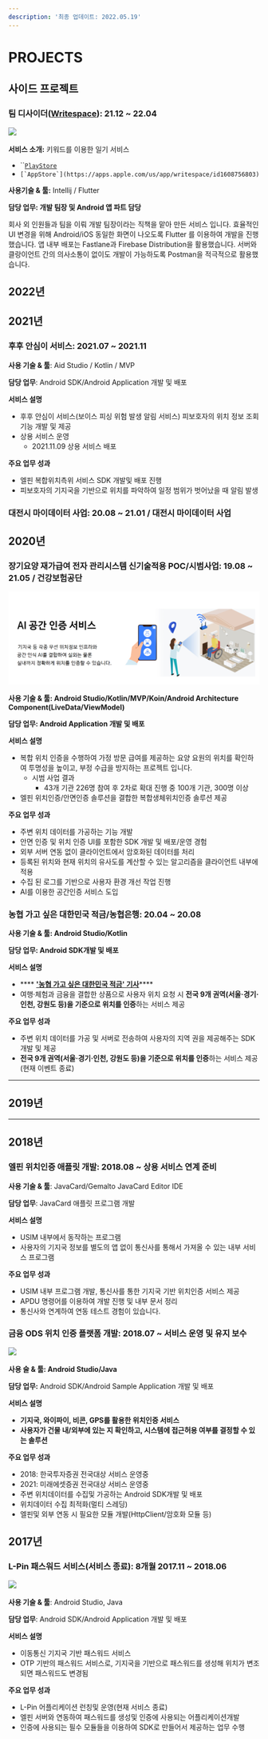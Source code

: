 ```yaml
---
description: '최종 업데이트: 2022.05.19'
---
```


# PROJECTS

## 사이드 프로젝트

### 팀 디사이더([Writespace](http://writespace.tk/)): 21.12 \~ 22.04

![](http://writespace.tk/8362009671096db7c58de9015e229e8372e8b07b.png)

**서비스 소개:** 키워드를 이용한 일기 서비스

* ``[`PlayStore`](https://play.google.com/store/apps/details?id=io.decider.app.writespace.writespace)
* ``[`AppStore`](https://apps.apple.com/us/app/writespace/id1608756803)``

**사용기술 & 툴:** Intellij / Flutter

**담당 업무: 개발 팀장 및 Android 앱 파트 담당**

회사 외 인원들과 팀을 이뤄 개발 팀장이라는 직책을 맡아 만든 서비스 입니다. 효율적인 UI 변경을 위해 Android/iOS 동일한 화면이 나오도록 Flutter 를 이용하여 개발을 진행했습니다. 앱 내부 배포는 Fastlane과 Firebase Distribution을 활용했습니다. 서버와 클랑이언트 간의 의사소통이 없이도 개발이 가능하도록 Postman을 적극적으로 활용했습니다.&#x20;

## 2022년

## 2021년

### 후후 안심이 서비스: 2021.07 \~ 2021.11

**사용 기술 & 툴**: Aid Studio / Kotlin / MVP

**담당 업무**: Android SDK/Android Application 개발 및 배포

**서비스 설명**

* 후후 안심이 서비스(보이스 피싱 위험 발생 알림 서비스) 피보호자의 위치 정보 조회 기능 개발 및 제공
* 상용 서비스 운영
  * 2021.11.09 상용 서비스 배포

**주요 업무 성과**

* 엘핀 복합위치측위 서비스 SDK 개발및 배포 진행
* 피보호자의 기지국을 기반으로 위치를 파악하여 일정 범위가 벗어났을 때 알림 발생

### 대전시 마이데이터 사업: 20.08 \~ 21.01 / 대전시 마이데이터 사업



## 2020년

### **장기요양 재가급여 전자 관리시스템 신기술적용 POC/시범사업: 19.08 \~ 21.05 / 건강보험공단**

![엘핀 AI를 이용한 공간인증 서비스 도입](<.gitbook/assets/bandicam 2022-05-19 18-36-49-682.jpg>)

**사용 기술 & 툴: Android Studio/Kotlin/MVP/Koin/Android Architecture Component(LiveData/ViewModel)**

**담당 업무: Android Application 개발 및 배포**&#x20;

**서비스 설명**

* 복합 위치 인증을 수행하여 가정 방문 급여를 제공하는 요양 요원의 위치를 확인하여 투명성을 높이고, 부정 수급을 방지하는 프로젝트 입니다.
  * 시범 사업 결과
    * 43개 기관 226명 참여 후 2차로 확대 진행 중 100개 기관, 300명 이상
* 엘핀 위치인증/안면인증 솔루션을 결합한 복합생체위치인증 솔루션 제공

**주요 업무 성과**

* 주변 위치 데이터를 가공하는 기능 개발
* 안면 인증 및 위치 인증 UI를 포함한 SDK 개발 및 배포/운영 경험
* 외부 서버 연동 없이 클라이언트에서 암호화된 데이터를 처리
* 등록된 위치와 현재 위치의 유사도를 계산할 수 있는 알고리즘을 클라이언트 내부에 적용
* 수집 된 로그를 기반으로 사용자 환경 개선 작업 진행
* AI를 이용한 공간인증 서비스 도입

### 농협 가고 싶은 대한민국 적금/농협은행: 20.04 \~ 20.08

**사용 기술 & 툴: Android Studio/Kotlin**

**담당 업무: Android SDK개발 및 배포**

**서비스 설명**

* &#x20;**** [**'농협 가고 싶은 대한민국 적금' 기사**](https://www.econovill.com/news/articleView.html?idxno=407550)****
* 여행·체험과 금융을 결합한 상품으로 사용자 위치 요청 시 **전국 9개 권역(서울·경기·인천, 강원도 등)을 기준으로 위치를 인증**하는 서비스 제공

**주요 업무 성과**

* 주변 위치 데이터를 가공 및 서버로 전송하여 사용자의 지역 권을 제공해주는 SDK 개발 및 제공
* **전국 9개 권역(서울·경기·인천, 강원도 등)을 기준으로 위치를 인증**하는 서비스 제공(현재 이벤트 종료)

****

## 2019년

****

## 2018년

### 엘핀 위치인증 애플릿 개발: 2018.08 \~ 상용 서비스 연계 준비

**사용 기술 & 툴**: JavaCard/Gemalto JavaCard Editor IDE

**담당 업무**: JavaCard 애플릿 프로그램 개발

**서비스 설명**

* USIM 내부에서 동작하는 프로그램
* 사용자의 기지국 정보를 별도의 앱 없이 통신사를 통해서 가져올 수 있는 내부 서비스 프로그램

**주요 업무 성과**

* USIM 내부 프로그램 개발, 통신사를 통한 기지국 기반 위치인증 서비스 제공
* APDU 명령어를 이용하여 개발 진행 및 내부 문서 정리
* 통신사와 연계하여 연동 테스트 경험이 있습니다.

### 금융 ODS 위치 인증 플랫폼 개발: 2018.07 \~ 서비스 운영 및 유지 보수

![](.gitbook/assets/2018\_금융ODS\_위치인증플랫폼.jpg)

**사용 술 & 툴: Android Studio/Java**

**담당 업무:** Android SDK/Android Sample Application 개발 및 배포&#x20;

**서비스 설명**

* **기지국, 와이파이, 비콘, GPS를 활용한 위치인증 서비스**
* **사용자가 건물 내/외부에 있는 지 확인하고, 시스템에 접근허용 여부를 결정할 수 있는 솔루션**&#x20;

**주요 업무 성과**&#x20;

* 2018: 한국투자증권 전국대상 서비스 운영중
* 2021: 미래에셋증권 전국대상 서비스 운영중
* 주변 위치데이터를 수집및 가공하는 Android SDK개발 및 배포&#x20;
* 위치데이터 수집 최적화(멀티 스레딩)
* 엘핀및 외부 연동 시 필요한 모듈 개발(HttpClient/암호화 모듈 등)

## 2017년

### L-Pin 패스워드 서비스(서비스 종료): 8개월 2017.11 \~ 2018.06

![](.gitbook/assets/2017\_L-Pin\_패스워드\_서비스.jpg)

**사용 기술 & 툴**: Android Studio, Java

**담당 업무**: Android SDK/Android Application 개발 및 배포

**서비스 설명**

* 이동통신 기지국 기반 패스워드 서비스
* OTP 기반의 패스워드 서비스로, 기지국을 기반으로 패스워드를 생성해 위치가 변조되면  패스워드도 변경됨

**주요 업무 성과**

* L-Pin 어플리케이션 런칭및 운영(현재 서비스 종료)
* 엘핀 서버와 연동하여 패스워드를 생성및 인증에 사용되는 어플리케이션개발
* 인증에 사용되는 필수 모듈들을 이용하여 SDK로 만들어서 제공하는 업무 수행
